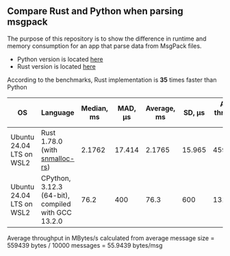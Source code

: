 Compare Rust and Python when parsing msgpack
---------

The purpose of this repository is to show the difference in runtime and memory consumption for an app that parse data
from MsgPack files.

* Python version is located [here](python/README.md)
* Rust version is located [here](rust/README.md)

According to the benchmarks, Rust implementation is **35** times faster than Python

| OS                       | Language                                                                        | Median, ms | MAD, µs | Average, ms | SD, µs | Average throughput, msg/s | Average throughput, MBytes/s |
|--------------------------|---------------------------------------------------------------------------------|------------|---------|-------------|--------|---------------------------|------------------------------|
| Ubuntu 24.04 LTS on WSL2 | Rust 1.78.0 (with [snmalloc-rs](https://github.com/SchrodingerZhu/snmalloc-rs)) | 2.1762     | 17.414  | 2.1765      | 15.965 | 4594532.50                | 245.12                       |
| Ubuntu 24.04 LTS on WSL2 | CPython, 3.12.3 (64-bit), compiled with GCC 13.2.0                              | 76.2       | 400     | 76.3        | 600    | 131233.59                 | 7.00                         |

Average throughput in MBytes/s calculated from average message size = 559439 bytes / 10000 messages = 55.9439 bytes/msg